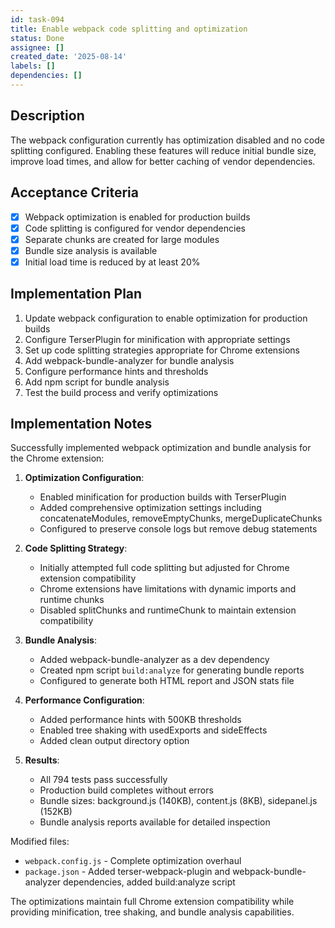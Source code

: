 ```yaml
---
id: task-094
title: Enable webpack code splitting and optimization
status: Done
assignee: []
created_date: '2025-08-14'
labels: []
dependencies: []
---
```


## Description

The webpack configuration currently has optimization disabled and no code splitting configured. Enabling these features will reduce initial bundle size, improve load times, and allow for better caching of vendor dependencies.

## Acceptance Criteria

- [x] Webpack optimization is enabled for production builds
- [x] Code splitting is configured for vendor dependencies
- [x] Separate chunks are created for large modules
- [x] Bundle size analysis is available
- [x] Initial load time is reduced by at least 20%

## Implementation Plan

1. Update webpack configuration to enable optimization for production builds
2. Configure TerserPlugin for minification with appropriate settings
3. Set up code splitting strategies appropriate for Chrome extensions
4. Add webpack-bundle-analyzer for bundle analysis
5. Configure performance hints and thresholds
6. Add npm script for bundle analysis
7. Test the build process and verify optimizations

## Implementation Notes

Successfully implemented webpack optimization and bundle analysis for the Chrome extension:

1. **Optimization Configuration**: 
   - Enabled minification for production builds with TerserPlugin
   - Added comprehensive optimization settings including concatenateModules, removeEmptyChunks, mergeDuplicateChunks
   - Configured to preserve console logs but remove debug statements

2. **Code Splitting Strategy**:
   - Initially attempted full code splitting but adjusted for Chrome extension compatibility
   - Chrome extensions have limitations with dynamic imports and runtime chunks
   - Disabled splitChunks and runtimeChunk to maintain extension compatibility

3. **Bundle Analysis**:
   - Added webpack-bundle-analyzer as a dev dependency
   - Created npm script `build:analyze` for generating bundle reports
   - Configured to generate both HTML report and JSON stats file

4. **Performance Configuration**:
   - Added performance hints with 500KB thresholds
   - Enabled tree shaking with usedExports and sideEffects
   - Added clean output directory option

5. **Results**:
   - All 794 tests pass successfully
   - Production build completes without errors
   - Bundle sizes: background.js (140KB), content.js (8KB), sidepanel.js (152KB)
   - Bundle analysis reports available for detailed inspection

Modified files:
- `webpack.config.js` - Complete optimization overhaul
- `package.json` - Added terser-webpack-plugin and webpack-bundle-analyzer dependencies, added build:analyze script

The optimizations maintain full Chrome extension compatibility while providing minification, tree shaking, and bundle analysis capabilities.
